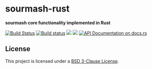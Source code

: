 <meta charset="utf-8"/>

# sourmash-rust

**sourmash core functionality implemented in Rust**

[![Build Status](https://travis-ci.org/luizirber/sourmash-rust.svg?branch=master)](https://travis-ci.org/luizirber/sourmash-rust)
[![Build status](https://ci.appveyor.com/api/projects/status/pk0druxv8eafq0r1?svg=true)](https://ci.appveyor.com/project/luizirber/sourmash-rust)
[![](http://meritbadge.herokuapp.com/sourmash)](https://crates.io/crates/sourmash)
[![](https://img.shields.io/crates/d/sourmash.svg)](https://crates.io/crates/sourmash)
[![API Documentation on docs.rs](https://docs.rs/sourmash/badge.svg)](https://docs.rs/sourmash)

## License

This project is licensed under a [BSD 3-Clause License](LICENSE).
